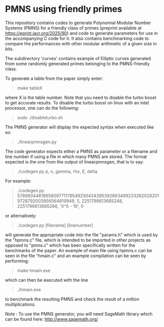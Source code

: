 # PMNS using friendly primes
This repository contains codes to generate Polynomial Modular Number Systems (PMNS) for a friendly class of primes (preprint available at https://eprint.iacr.org/2025/90) and code to generate parameters for use in the accompanying C code for it. It also contains benchmarking code to compare the performances with other modular arithmetic of a given size in bits.

The subdirectory 'curves' contains example of Elliptic curves generated from some randomly generated primes belonging to the PMNS-friendly class.

To generate a table from the paper simply enter:
> make tableX

where X is the table number. Note that you need to disable the turbo boost to get accurate results. To disable the turbo boost on linux with an intel processor, one can do the following:
> sudo ./disableturbo.sh

The PMNS generator will display the expected syntax when executed like so:
> ./linearpmnsgen.py

The code generator expects either a PMNS as parameter or a filename and line number if using a file in which many PMNS are stored. The format expected is the one from the output of linearpmnsgen, that is to say:
> ./codegen.py p, n, gamma, rho, E, delta

For example:
> ./codegen.py 57896044618658097711785492504343953926634992332820282019728792003956564819949, 5, 2251799813685248, 2251799813685266, 'X^5 - 19', 0

or alternatively:
> ./codegen.py [filename] [linenumber]

will generate the appropriate code into the file "params.h" which is used by the "hpmns.c" file, which is intended to be imported in other projects as opposed to "pmns.c" which has been specifically written for the benchmarks of the paper. An example of main file using hpmns.c can be seen in the file "hmain.c" and an example compilation can be seen by performing:
> make hmain.exe

which can then be executed with the line
> ./hmain.exe

to benchmark the resulting PMNS and check the result of a million multiplications.

Note : To use the PMNS generator, you will need SageMath library which can be found here: http://www.sagemath.org/

